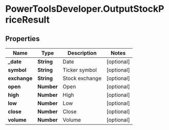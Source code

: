 # PowerToolsDeveloper.OutputStockPriceResult

## Properties

Name | Type | Description | Notes
------------ | ------------- | ------------- | -------------
**_date** | **String** | Date | [optional] 
**symbol** | **String** | Ticker symbol | [optional] 
**exchange** | **String** | Stock exchange | [optional] 
**open** | **Number** | Open | [optional] 
**high** | **Number** | High | [optional] 
**low** | **Number** | Low | [optional] 
**close** | **Number** | Close | [optional] 
**volume** | **Number** | Volume | [optional] 


